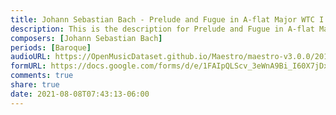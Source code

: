 ```yaml
---
title: Johann Sebastian Bach - Prelude and Fugue in A-flat Major WTC I BWV 862 (1)
description: This is the description for Prelude and Fugue in A-flat Major WTC I BWV 862 by Johann Sebastian Bach
composers: [Johann Sebastian Bach]
periods: [Baroque]
audioURL: https://OpenMusicDataset.github.io/Maestro/maestro-v3.0.0/2013/ORIG-MIDI_01_7_6_13_Group__MID--AUDIO_04_R1_2013_wav--1.midi
formURL: https://docs.google.com/forms/d/e/1FAIpQLScv_3eWnA9Bi_I60X7jDxK0foKy6O3zpAU_GBhlYMVHkzk0nQ/viewform
comments: true
share: true
date: 2021-08-08T07:43:13-06:00
---
```


